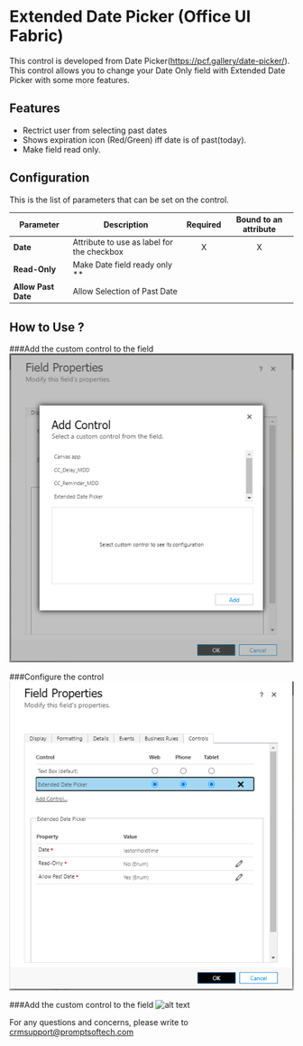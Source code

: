 # Extended Date Picker (Office UI Fabric)
This control is developed from Date Picker(https://pcf.gallery/date-picker/). This control allows you to change your Date Only field with Extended Date Picker with some more features. 

## Features 

* Rectrict user from selecting past dates
* Shows expiration icon (Red/Green) iff date is of past(today).  
* Make field read only.


## Configuration

This is the list of parameters that can be set on the control.

|Parameter|Description|Required|Bound to an attribute|
|---------|-----------|:----:|:---:|
|**Date**|Attribute to use as label for the checkbox|X|X|
|**Read-Only**|Make Date field ready only **|||
|**Allow Past Date**|Allow Selection of Past Date|||


## How to Use ?

###Add the custom control to the field
![alt text](/Image/image1.png "Add the custom control to the field")

###Configure the control
![alt text](/Image/image2.png "Configure the control")

###Add the custom control to the field
![alt text](/Image/usecontrol.png "Add the custom control to the field")

For any questions and concerns, please write to [crmsupport@promptsoftech.com](mailto:crmsupport@promptsoftech.com)